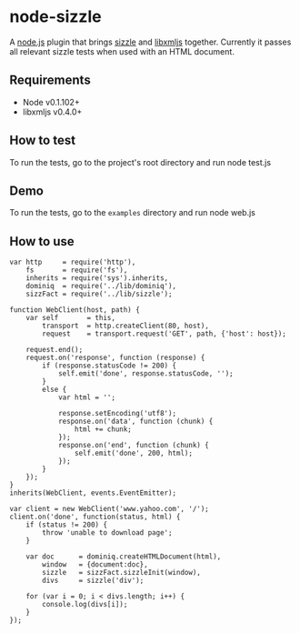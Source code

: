node-sizzle
=====================================
A [node.js](http://github.com/ry/node) plugin that brings [sizzle](http://github.com/jeresig/sizzle) and [libxmljs](http://github.com/polotek/libxmljs) together. Currently it passes all relevant sizzle tests when used with an HTML document.

## Requirements
- Node v0.1.102+
- libxmljs v0.4.0+

## How to test
To run the tests, go to the project's root directory and run
    node test.js

## Demo
To run the tests, go to the `examples` directory and run
    node web.js

## How to use
    var http     = require('http'),
        fs       = require('fs'),
        inherits = require('sys').inherits,
        dominiq  = require('../lib/dominiq'),
        sizzFact = require('../lib/sizzle');

    function WebClient(host, path) {
        var self       = this,
            transport  = http.createClient(80, host),
            request    = transport.request('GET', path, {'host': host});
        
        request.end();
        request.on('response', function (response) {
            if (response.statusCode != 200) {
                self.emit('done', response.statusCode, '');
            }
            else {
                var html = '';
            
                response.setEncoding('utf8');
                response.on('data', function (chunk) {
                    html += chunk;
                });
                response.on('end', function (chunk) {
                    self.emit('done', 200, html);
                });
            }
        });
    }
    inherits(WebClient, events.EventEmitter);

    var client = new WebClient('www.yahoo.com', '/');
    client.on('done', function(status, html) {
        if (status != 200) {
            throw 'unable to download page';
        }
    
        var doc      = dominiq.createHTMLDocument(html),
            window   = {document:doc},
            sizzle   = sizzFact.sizzleInit(window),
            divs     = sizzle('div');
    
        for (var i = 0; i < divs.length; i++) {
            console.log(divs[i]);
        }
    });